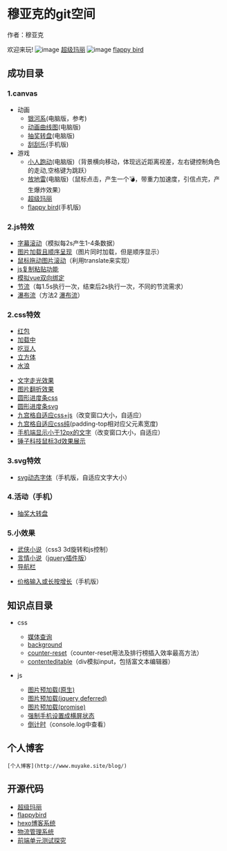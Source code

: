 # 穆亚克的git空间
作者：穆亚克

欢迎来玩!
![image](https://muyake.github.io/mario/dist/favicon.ico) [超级玛丽](https://muyake.github.io/mario/dist/index.html)
![image](http://www.muyake.site/flappybird/dist/flappybird.ico) [flappy bird](http://www.muyake.site/flappybird/dist/index.html)
## 成功目录
### 1.canvas
+ 动画
    <!-- + [晚安宝宝](https://muyake.github.io/canvas/animation/baobao/index.html)(手机版) -->
    <!-- + [表白星球](https://muyake.github.io/canvas/animation/biaobai/1.html)(手机版) -->
    <!-- + [晚安星球](https://muyake.github.io/canvas/animation/nightstar/html/index.html)(手机版) -->
    + [银河系](https://muyake.github.io/canvas/animation/moonandsun/f.html)(电脑版，参考)
    + [动画曲线图](https://muyake.github.io/canvas/animation/quxiantu/example.html)(电脑版)
    + [抽奖转盘](https://muyake.github.io/canvas/animation/zhuanpan/lottery.html)(电脑版)
     + [刮刮乐](https://muyake.github.io/canvas/games/draw/shoushi.html)(手机版)
+ 游戏
    * [小人跑动](https://muyake.github.io/canvas/games/game1/game.html)(电脑版)（背景横向移动，体现远近距离视差，左右键控制角色的走动,空格键为跳跃）
    * [放地雷](https://muyake.github.io/canvas/games/html/game7.html)(电脑版)（鼠标点击，产生一个💣，带重力加速度，引信点完，产生爆炸效果）
    * [超级玛丽](https://muyake.github.io/mario/dist/index.html)
    * [flappy bird](http://www.muyake.site/flappybird/dist/index.html)(手机版)
### 2.js特效
+ [字幕滚动](https://muyake.github.io/js/example1/index.html)（模拟每2s产生1-4条数据）
+ [图片加载且顺序呈现](https://muyake.github.io/js/imgload/test-load.html)（图片同时加载，但是顺序显示）
+ [鼠标拖动图片滚动](https://muyake.github.io/js/scroll/test-load.html)（利用translate来实现）
+ [js复制粘贴功能](https://muyake.github.io/js/copy/index.html)
+ [模拟vue双向绑定](https://muyake.github.io/js/simple5/composition.html)
+ [节流](https://muyake.github.io/js/jieliu/test1.html)（每1.5s执行一次，结束后2s执行一次，不同的节流需求）
+ [瀑布流](https://muyake.github.io/web/pubuliu/a.html)（方法2 [瀑布流](https://muyake.github.io/web/pubuliu/b.html)）
### 2.css特效
+ [红包](https://muyake.github.io/widget/redbag/shake.html)
+ [加载中](https://muyake.github.io/widget/load.html)
+ [吃豆人](https://muyake.github.io/widget/chidouren.html)
+ [立方体](https://muyake.github.io/widget/curb/a.html)
+ [水浪](https://muyake.github.io/widget/wave.html)
<!-- + [人人登录动画](https://muyake.github.io/css/demo01/a.html) -->
<!-- + [冰龙帧动画](https://muyake.github.io/css/iceDragon/a.html)（冰龙是雪碧图） -->
+ [文字走光效果](https://muyake.github.io/css/iphonestart/index.html)
+ [图片翻折效果](https://muyake.github.io/css/fanzhuan/a.html)
+ [圆形进度条css](https://muyake.github.io/css/circle/css3.html)
+ [圆形进度条svg](https://muyake.github.io/css/circle/svg.html)
+ [九宫格自适应css+js](https://muyake.github.io/css/jiugongge/test1.html)（改变窗口大小，自适应）
+ [九宫格自适应css纯](https://muyake.github.io/css/jiugongge/test2.html)(padding-top相对应父元素宽度)
+ [手机端显示小于12px的文字](https://muyake.github.io/css/smallicon/test.html)（改变窗口大小，自适应）
+ [锤子科技鼠标3d效果展示](https://muyake.github.io/css/csssimple/html5.html)
<!-- + [人人直播3d旋转效果展示](https://muyake.github.io/css/csssimple/html6.html) -->
### 3.svg特效
+ [svg动态字体](https://muyake.github.io/svg/font/2.html)（手机版，自适应文字大小）
### 4.活动（手机）
<!-- + [618银河聚会](https://muyake.github.io/pages/618/main.html)（[3d小盒子](https://muyake.github.io/pages/618/box.html)-  [获奖记录](https://muyake.github.io/pages/618/Record.html)） -->
<!-- + [冰龙特效](https://muyake.github.io/pages/IceDragon/IceDragon.html)（冰龙是gif动画） -->
+ [抽奖大转盘](https://muyake.github.io/pages/Luckdraw/index.html)
### 5.小效果
+ [武侠小说](https://muyake.github.io/widget/xuanzhuanwuxia2.html)（css3 3d旋转和js控制）
+ [言情小说](https://muyake.github.io/widget/环形轮播/2.html)（[jquery插件版](https://muyake.github.io/widget/环形轮播/jquey版/carousel_demo.html)）
+  [导航栏](https://muyake.github.io/widget/nav.html)
<!-- + [人人翻转](https://muyake.github.io/widget/renrenfanzhuan/fanzhuan.html) -->
+ [价格输入或长按增长](https://muyake.github.io/js/Thanksgiving/index.html)（手机版）
## 知识点目录
+ css
    + [媒体查询](https://muyake.github.io/web/media/index.html)
    + [background](https://muyake.github.io/css/background/background.html)
    + [counter-reset](https://muyake.github.io/js/rank/index.html)（counter-reset用法及排行榜插入效率最高方法）
    + [contenteditable](https://muyake.github.io/css/contenteditable/contenteditable.html)（div模拟input，包括富文本编辑器）

+ js
    + [图片预加载(原生)](https://muyake.github.io/js/preload/native.html)
    + [图片预加载(jquery deferred)](https://muyake.github.io/js/preload/native.html)
    + [图片预加载(promise)](https://muyake.github.io/js/preload/es6/index.html)
    + [强制手机设置成横屏状态](https://muyake.github.io/pages/scrollscreen/test5.html)
    + [倒计时](https://muyake.github.io/js/countdown/test.html)（console.log中查看）
## 个人博客
    [个人博客](http://www.muyake.site/blog/) 
      
## 开源代码
-  [超级玛丽](https://github.com/muyake/mario)
-  [flappybird](https://github.com/muyake/flappybird)
- [hexo博客系统](https://github.com/muyake/blogSystem)
- [物流管理系统](https://github.com/muyake/mywebsite/tree/master/simple2/server/myblog)
-  [前端单元测试探究](https://github.com/muyake/testdemo)
